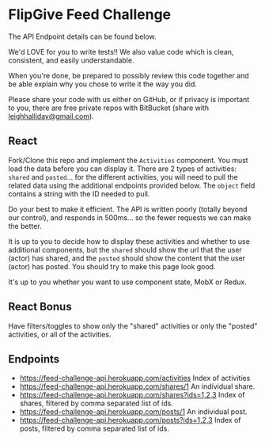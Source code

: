# FlipGive Feed Challenge

The API Endpoint details can be found below.

We'd LOVE for you to write tests!! We also value code which is clean, consistent, and easily understandable.

When you're done, be prepared to possibly review this code together and be able explain why you chose to write it the way you did.

Please share your code with us either on GitHub, or if privacy is important to you, there are free private repos with BitBucket (share with leighhalliday@gmail.com).

## React

Fork/Clone this repo and implement the `Activities` component. You must load the data before you can display it. There are 2 types of activities: `shared` and `posted`... for the different activities, you will need to pull the related data using the additional endpoints provided below. The `object` field contains a string with the ID needed to pull.

Do your best to make it efficient. The API is written poorly (totally beyond our control), and responds in 500ms... so the fewer requests we can make the better.

It is up to you to decide how to display these activities and whether to use additional components, but the `shared` should show the url that the user (actor) has shared, and the `posted` should show the content that the user (actor) has posted. You should try to make this page look good.

It's up to you whether you want to use component state, MobX or Redux.

## React Bonus

Have filters/toggles to show only the "shared" activities or only the "posted" activities, or all of the activities.

## Endpoints

* https://feed-challenge-api.herokuapp.com/activities Index of activities
* https://feed-challenge-api.herokuapp.com/shares/1 An individual share.
* https://feed-challenge-api.herokuapp.com/shares?ids=1,2,3 Index of shares, filtered by comma separated list of ids.
* https://feed-challenge-api.herokuapp.com/posts/1 An individual post.
* https://feed-challenge-api.herokuapp.com/posts?ids=1,2,3 Index of posts, filtered by comma separated list of ids.
